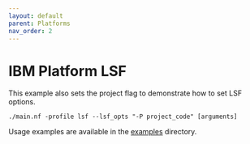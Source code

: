 ```yaml
---
layout: default
parent: Platforms
nav_order: 2
---
```


# IBM Platform LSF

This example also sets the project flag to demonstrate how to set LSF options.

    ./main.nf -profile lsf --lsf_opts "-P project_code" [arguments]

Usage examples are available in the [examples](examples) directory.
